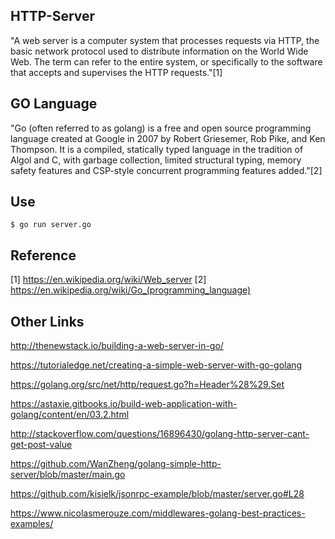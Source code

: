 HTTP-Server
-------------------

"A web server is a computer system that processes requests via HTTP, the basic network protocol used to distribute information on the World Wide Web. The term can refer to the entire system, or specifically to the software that accepts and supervises the HTTP requests."[1]

GO Language
--------------------

"Go (often referred to as golang) is a free and open source programming language created at Google in 2007 by Robert Griesemer, Rob Pike, and Ken Thompson. It is a compiled, statically typed language in the tradition of Algol and C, with garbage collection, limited structural typing, memory safety features and CSP-style concurrent programming features added."[2]

Use
--------------------

	$ go run server.go 

Reference
--------------------

[1] https://en.wikipedia.org/wiki/Web_server
[2] https://en.wikipedia.org/wiki/Go_(programming_language)

Other Links
--------------------

http://thenewstack.io/building-a-web-server-in-go/

https://tutorialedge.net/creating-a-simple-web-server-with-go-golang

https://golang.org/src/net/http/request.go?h=Header%28%29.Set

https://astaxie.gitbooks.io/build-web-application-with-golang/content/en/03.2.html

http://stackoverflow.com/questions/16896430/golang-http-server-cant-get-post-value

https://github.com/WanZheng/golang-simple-http-server/blob/master/main.go

https://github.com/kisielk/jsonrpc-example/blob/master/server.go#L28

https://www.nicolasmerouze.com/middlewares-golang-best-practices-examples/